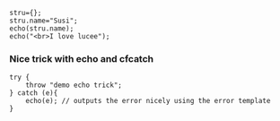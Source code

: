 ```luceescript+trycf
stru={};
stru.name="Susi";
echo(stru.name);
echo("<br>I love lucee");
```

### Nice trick with echo and cfcatch

```luceescript+trycf
try {
    throw "demo echo trick";
} catch (e){
    echo(e); // outputs the error nicely using the error template
}
```